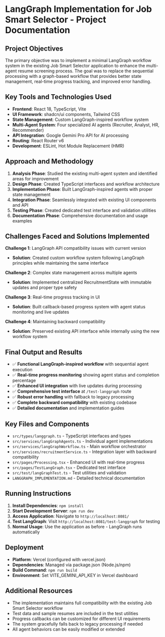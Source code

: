 # LangGraph Implementation for Job Smart Selector - Project Documentation

## Project Objectives
The primary objective was to implement a minimal LangGraph workflow system in the existing Job Smart Selector application to enhance the multi-agent resume screening process. The goal was to replace the sequential processing with a graph-based workflow that provides better state management, real-time progress tracking, and improved error handling.

## Key Tools and Technologies Used
- **Frontend**: React 18, TypeScript, Vite
- **UI Framework**: shadcn/ui components, Tailwind CSS
- **State Management**: Custom LangGraph-inspired workflow system
- **Multi-Agent System**: Four specialized AI agents (Recruiter, Analyst, HR, Recommender)
- **API Integration**: Google Gemini Pro API for AI processing
- **Routing**: React Router v6
- **Development**: ESLint, Hot Module Replacement (HMR)

## Approach and Methodology
1. **Analysis Phase**: Studied the existing multi-agent system and identified areas for improvement
2. **Design Phase**: Created TypeScript interfaces and workflow architecture
3. **Implementation Phase**: Built LangGraph-inspired agents with proper state management
4. **Integration Phase**: Seamlessly integrated with existing UI components and API
5. **Testing Phase**: Created dedicated test interface and validation utilities
6. **Documentation Phase**: Comprehensive documentation and usage examples

## Challenges Faced and Solutions Implemented
**Challenge 1**: LangGraph API compatibility issues with current version
- **Solution**: Created custom workflow system following LangGraph principles while maintaining the same interface

**Challenge 2**: Complex state management across multiple agents
- **Solution**: Implemented centralized RecruitmentState with immutable updates and proper type safety

**Challenge 3**: Real-time progress tracking in UI
- **Solution**: Built callback-based progress system with agent status monitoring and live updates

**Challenge 4**: Maintaining backward compatibility
- **Solution**: Preserved existing API interface while internally using the new workflow system

## Final Output and Results
- ✅ **Functional LangGraph-inspired workflow** with sequential agent execution
- ✅ **Real-time progress monitoring** showing agent status and completion percentage
- ✅ **Enhanced UI integration** with live updates during processing
- ✅ **Comprehensive test interface** at `/test-langgraph` route
- ✅ **Robust error handling** with fallback to legacy processing
- ✅ **Complete backward compatibility** with existing codebase
- ✅ **Detailed documentation** and implementation guides

## Key Files and Components
- `src/types/langgraph.ts` - TypeScript interfaces and types
- `src/services/langGraphAgents.ts` - Individual agent implementations
- `src/services/langGraphWorkflow.ts` - Main workflow orchestrator
- `src/services/recruitmentService.ts` - Integration layer with backward compatibility
- `src/pages/Processing.tsx` - Enhanced UI with real-time progress
- `src/pages/TestLangGraph.tsx` - Dedicated test interface
- `src/test/langGraphTest.ts` - Test utilities and validation
- `LANGGRAPH_IMPLEMENTATION.md` - Detailed technical documentation

## Running Instructions
1. **Install Dependencies**: `npm install`
2. **Start Development Server**: `npm run dev`
3. **Access Application**: Navigate to `http://localhost:8081/`
4. **Test LangGraph**: Visit `http://localhost:8081/test-langgraph` for testing
5. **Normal Usage**: Use the application as before - LangGraph runs automatically

## Deployment
- **Platform**: Vercel (configured with vercel.json)
- **Dependencies**: Managed via package.json (Node.js/npm)
- **Build Command**: `npm run build`
- **Environment**: Set VITE_GEMINI_API_KEY in Vercel dashboard

## Additional Resources
- The implementation maintains full compatibility with the existing Job Smart Selector workflow
- Test data and sample resumes are included in the test utilities
- Progress callbacks can be customized for different UI requirements
- The system gracefully falls back to legacy processing if needed
- All agent behaviors can be easily modified or extended
